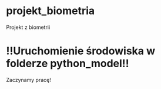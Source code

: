 # projekt_biometria
Projekt z biometrii

# !!Uruchomienie środowiska w folderze python_model!!

Zaczynamy pracę!
